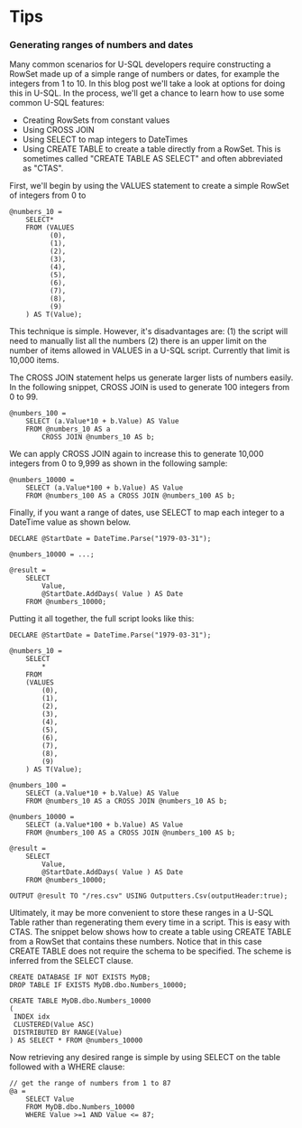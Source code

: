 # Tips

### Generating ranges of numbers and dates

Many common scenarios for U-SQL developers require constructing a RowSet made up of a simple range of numbers or dates, for example the integers from 1 to 10. In this blog post we'll take a look at options for doing this in U-SQL. In the process, we'll get a chance to learn how to use some common U-SQL features:

* Creating RowSets from constant values
* Using CROSS JOIN
* Using SELECT to map integers to DateTimes
* Using CREATE TABLE to create a table directly from a RowSet. This is sometimes called "CREATE TABLE AS SELECT" and often abbreviated as "CTAS".

First, we'll begin by using the VALUES statement to create a simple RowSet of integers from 0 to 

```
@numbers_10 = 
    SELECT*
    FROM (VALUES
          (0),
          (1),
          (2),
          (3),
          (4),
          (5),
          (6),
          (7),
          (8),
          (9)
    ) AS T(Value);
```
This technique is simple. However, it's disadvantages are: (1) the script will need to manually list all the numbers (2) there is an upper limit on the number of items allowed in VALUES in a U-SQL script. Currently that limit is 10,000 items.

The CROSS JOIN statement helps us generate larger lists of numbers easily. In the following snippet, CROSS JOIN is used to generate 100 integers from 0 to 99.

```
@numbers_100 = 
    SELECT (a.Value*10 + b.Value) AS Value
    FROM @numbers_10 AS a 
        CROSS JOIN @numbers_10 AS b;
```

We can apply CROSS JOIN again to increase this to generate 10,000 integers from 0 to 9,999 as shown in the following sample:

```
@numbers_10000 = 
    SELECT (a.Value*100 + b.Value) AS Value
    FROM @numbers_100 AS a CROSS JOIN @numbers_100 AS b;
```

Finally, if you want a range of dates, use SELECT to map each integer to a DateTime value as shown below.

```
DECLARE @StartDate = DateTime.Parse("1979-03-31");

@numbers_10000 = ...;

@result = 
    SELECT 
        Value,
        @StartDate.AddDays( Value ) AS Date
    FROM @numbers_10000;
```

Putting it all together, the full script looks like this:

```
DECLARE @StartDate = DateTime.Parse("1979-03-31");

@numbers_10 = 
    SELECT
        *
    FROM 
    (VALUES
        (0),
        (1),
        (2),
        (3),
        (4),
        (5),
        (6),
        (7),
        (8),
        (9)
    ) AS T(Value);

@numbers_100 = 
    SELECT (a.Value*10 + b.Value) AS Value
    FROM @numbers_10 AS a CROSS JOIN @numbers_10 AS b;

@numbers_10000 = 
    SELECT (a.Value*100 + b.Value) AS Value
    FROM @numbers_100 AS a CROSS JOIN @numbers_100 AS b;

@result = 
    SELECT 
        Value,
        @StartDate.AddDays( Value ) AS Date
    FROM @numbers_10000;

OUTPUT @result TO "/res.csv" USING Outputters.Csv(outputHeader:true);
```

Ultimately, it may be more convenient to store these ranges in a U-SQL Table rather than regenerating them every time in a script. This is easy with CTAS. The snippet below shows how to create a table using CREATE TABLE from a RowSet that contains these numbers. Notice that in this case CREATE TABLE does not require the schema to be specified. The scheme is inferred from the SELECT clause.

```
CREATE DATABASE IF NOT EXISTS MyDB;
DROP TABLE IF EXISTS MyDB.dbo.Numbers_10000;

CREATE TABLE MyDB.dbo.Numbers_10000
( 
 INDEX idx 
 CLUSTERED(Value ASC)
 DISTRIBUTED BY RANGE(Value) 
) AS SELECT * FROM @numbers_10000
```

Now retrieving any desired range is simple by using SELECT on the table followed with a WHERE clause:

```
// get the range of numbers from 1 to 87
@a = 
    SELECT Value 
    FROM MyDB.dbo.Numbers_10000
    WHERE Value >=1 AND Value <= 87;
```


